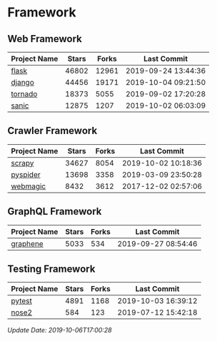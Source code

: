 # Framework

## Web Framework

| Project Name | Stars | Forks | Last Commit |
| ------------ | ----- | ----- | ----------- |
| [flask](https://github.com/pallets/flask) | 46802 | 12961 | 2019-09-24 13:44:36 |
| [django](https://github.com/django/django) | 44456 | 19171 | 2019-10-04 09:21:50 |
| [tornado](https://github.com/tornadoweb/tornado) | 18373 | 5055 | 2019-09-02 17:20:28 |
| [sanic](https://github.com/huge-success/sanic) | 12875 | 1207 | 2019-10-02 06:03:09 |

## Crawler Framework

| Project Name | Stars | Forks | Last Commit |
| ------------ | ----- | ----- | ----------- |
| [scrapy](https://github.com/scrapy/scrapy) | 34627 | 8054 | 2019-10-02 10:18:36 |
| [pyspider](https://github.com/binux/pyspider) | 13698 | 3358 | 2019-03-09 23:50:28 |
| [webmagic](https://github.com/code4craft/webmagic) | 8432 | 3612 | 2017-12-02 02:57:06 |

## GraphQL Framework

| Project Name | Stars | Forks | Last Commit |
| ------------ | ----- | ----- | ----------- |
| [graphene](https://github.com/graphql-python/graphene) | 5033 | 534 | 2019-09-27 08:54:46 |

## Testing Framework

| Project Name | Stars | Forks | Last Commit |
| ------------ | ----- | ----- | ----------- |
| [pytest](https://github.com/pytest-dev/pytest) | 4891 | 1168 | 2019-10-03 16:39:12 |
| [nose2](https://github.com/nose-devs/nose2) | 584 | 123 | 2019-07-12 15:42:18 |

*Update Date: 2019-10-06T17:00:28*